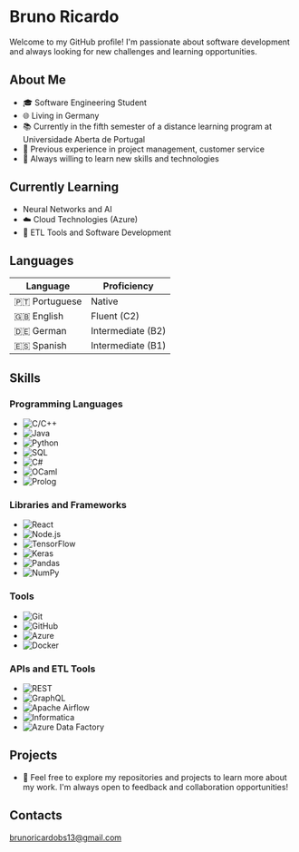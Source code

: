 # Bruno Ricardo

Welcome to my GitHub profile! I'm passionate about software development and always looking for new challenges and learning opportunities.

## About Me

- 🎓 Software Engineering Student
- 🌐 Living in Germany 
- 📚 Currently in the fifth semester of a distance learning program at Universidade Aberta de Portugal
- 💼 Previous experience in project management, customer service
- 🚀 Always willing to learn new skills and technologies

## Currently Learning

-    Neural Networks and AI
- ☁️ Cloud Technologies (Azure)
- 🔄 ETL Tools and Software Development

## Languages

| Language   | Proficiency  |
|------------|--------------|
| 🇵🇹 Portuguese | Native       |
| 🇬🇧 English    | Fluent (C2)  |
| 🇩🇪 German     | Intermediate (B2) |
| 🇪🇸 Spanish    | Intermediate (B1) |

## Skills

### Programming Languages

- ![C/C++](https://img.shields.io/badge/-C/C++-333?style=flat&logo=c%2B%2B&logoColor=white)
- ![Java](https://img.shields.io/badge/-Java-333?style=flat&logo=java&logoColor=white)
- ![Python](https://img.shields.io/badge/-Python-333?style=flat&logo=python&logoColor=white)
- ![SQL](https://img.shields.io/badge/-SQL-333?style=flat&logo=postgresql&logoColor=white)
- ![C#](https://img.shields.io/badge/-C%23-333?style=flat&logo=c-sharp&logoColor=white)
- ![OCaml](https://img.shields.io/badge/-OCaml-333?style=flat&logo=ocaml&logoColor=white)
- ![Prolog](https://img.shields.io/badge/-Prolog-333?style=flat&logo=prolog&logoColor=white)

### Libraries and Frameworks

- ![React](https://img.shields.io/badge/-React-333?style=flat&logo=react)
- ![Node.js](https://img.shields.io/badge/-Node.js-333?style=flat&logo=node.js)
- ![TensorFlow](https://img.shields.io/badge/-TensorFlow-333?style=flat&logo=tensorflow)
- ![Keras](https://img.shields.io/badge/-Keras-333?style=flat&logo=keras)
- ![Pandas](https://img.shields.io/badge/-Pandas-333?style=flat&logo=pandas)
- ![NumPy](https://img.shields.io/badge/-NumPy-333?style=flat&logo=numpy)

### Tools

- ![Git](https://img.shields.io/badge/-Git-333?style=flat&logo=git)
- ![GitHub](https://img.shields.io/badge/-GitHub-333?style=flat&logo=github)
- ![Azure](https://img.shields.io/badge/-Azure-333?style=flat&logo=microsoft-azure)
- ![Docker](https://img.shields.io/badge/-Docker-333?style=flat&logo=docker)

### APIs and ETL Tools

- ![REST](https://img.shields.io/badge/-REST-333?style=flat&logo=rest)
- ![GraphQL](https://img.shields.io/badge/-GraphQL-333?style=flat&logo=graphql)
- ![Apache Airflow](https://img.shields.io/badge/-Apache%20Airflow-333?style=flat&logo=apache-airflow)
- ![Informatica](https://img.shields.io/badge/-Informatica-333?style=flat&logo=informatica)
- ![Azure Data Factory](https://img.shields.io/badge/-Azure%20Data%20Factory-333?style=flat&logo=microsoft-azure)

## Projects

- 🚀 Feel free to explore my repositories and projects to learn more about my work. I'm always open to feedback and collaboration opportunities!

## Contacts 

brunoricardobs13@gmail.com
